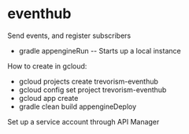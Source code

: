 # eventhub
Send events, and register subscribers

* gradle appengineRun -- Starts up a local instance

How to create in gcloud:
* gcloud projects create trevorism-eventhub
* gcloud config set project trevorism-eventhub
* gcloud app create
* gradle clean build appengineDeploy

Set up a service account through API Manager